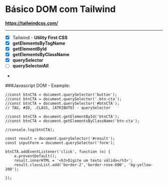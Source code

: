 # Básico DOM com Tailwind
**https://tailwindcss.com/**
_____________________
- [x] Tailwind - __Utility First CSS__
- [x] __getElementsByTagName__
- [x] __getElementById__
- [x] __getElementsByClassName__
- [x] __querySelector__
- [ ] __querySelectorAll__
- 


###Javascript DOM - Example:
```
//const btnCTA = document.querySelector('button');
//const btnCTA = document.querySelector('.btn-cta');
//const btnCTA = document.querySelector('#btnCTA');
// TAG, #ID, .CLASS, [ATRIBUTO] - querySelector

//const btnCTA = document.getElementById('btnCTA');
//const btnCTA = document.getElementsByClassName('btn-cta');

//console.log(btnCTA);

const result = document.querySelector('#result');
const inputForm = document.querySelector('form');

btnCTA.addEventListener('click', function (e) {
    e.preventDefault();
    result.innerHTML = '<h3>Digite um texto válido</h3>';
    result.classList.add('border-2','border-rose-600', 'bg-yellow-200');

});
```



